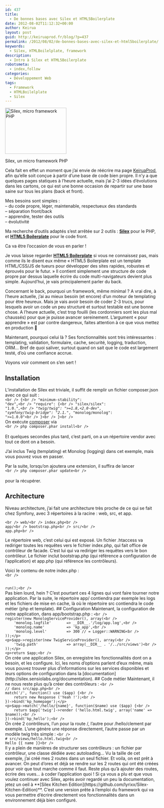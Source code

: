 ```yaml
---
id: 437
title:
  - De bonnes bases avec Silex et HTML5Boilerplate
date: 2012-08-02T11:12:32+00:00
author: Keirua
layout: post
guid: http://keiruaprod.fr/blog/?p=437
permalink: /2012/08/02/de-bonnes-bases-avec-silex-et-html5boilerplate/
keywords:
  - Silex, HTMLBoilelplate, framework
description:
  - Intro à Silex et HTML5Boilerplate
robotsmeta:
  - index,follow
categories:
  - Développement Web
tags:
  - Framework
  - HTMLBoilelplate
  - Silex
---
```

<div id="attachment_450" style="width: 210px" class="wp-caption alignright">
  <a href="http://silex.sensiolabs.org/"><img class=" wp-image-450  " title="logo-silex3" src="http://keiruaprod.fr/blog/wp-content/uploads/2012/08/logo-silex3.png" alt="Silex, micro framework PHP" width="200" height="150" /></a>
  
  <p class="wp-caption-text">
    Silex, un micro framework PHP
  </p>
</div>

Cela fait en effet un moment que j&rsquo;ai envie de réécrire ma page [KeiruaProd](www.keiruaprod.fr), afin qu&rsquo;elle soit conçue à partir d&rsquo;une base de code bien propre. Il n&rsquo;y a que quelques pages statiques à l&rsquo;heure actuelle, mais j&rsquo;ai 2-3 idées d&rsquo;évolutions dans les cartons, ce qui est une bonne occasion de repartir sur une base saine sur tous les plans (back et front).

Mes besoins sont simples :  
&#8211; du code propre, léger, maintenable, respectueux des standards  
&#8211; séparation front/back  
&#8211; apprendre, tester des outils  
&#8211; évolutivité

Ma recherche d&rsquo;outils adaptés s&rsquo;est arrêtée sur 2 outils : **[Silex](http://silex.sensiolabs.org/)** pour le PHP, et **[HTML5 Boilerplate](http://fr.html5boilerplate.com/)** pour le code front.

Ca va être l&rsquo;occasion de vous en parler !

<!--more-->

Je vous laisse regarder **[HTML5 Boilerplate](http://fr.html5boilerplate.com/)** si vous ne connaissez pas, mais comme ils le disent eux même « HTML5 Boilerplate est un template HTML/CSS/JS de tueurs pour développer des sites rapides, robustes et éprouvés pour le futur. » Il contient simplement une structure de code propre par dessus laquelle écrire du code multi-navigateurs devient plus simple. Aujourd&rsquo;hui, je vais principalement parler du back.

Concernant le back, pourquoi un framework, même minimal ? A vrai dire, à l&rsquo;heure actuelle, j&rsquo;ai au mieux besoin (et encore) d&rsquo;un moteur de templating pour être heureux. Mais je vais avoir besoin de coder 2-3 trucs, pour lesquels avoir un code un peu structuré et surtout testable est une bonne chose. A l&rsquo;heure actuelle, c&rsquo;est trop fouilli (les cordonniers sont les plus mal chaussés) pour que je puisse avancer sereinement. L&rsquo;argument « pour apprendre » est par contre dangereux, faites attention à ce que vous mettez en production 🙂

Maintenant, pourquoi celui là ? Ses fonctionnalités sont très intéressantes : templating, validation, formulaire, cache, securité, logging, traduction, ORM&#8230; Bref de quoi saliver, surtout quand on sait que le code est largement testé, d&rsquo;où une confiance accrue.

Voyons voir comment on s&rsquo;en sert !

## Installation

L&rsquo;installation de Silex est triviale, il suffit de remplir un fichier composer.json avec ce qui suit :  
<code lang="javascript">&lt;br />
{&lt;br />
    "minimum-stability": "dev",&lt;br />
    "require": {&lt;br />
        "silex/silex": "1.0.*",&lt;br />
		"twig/twig": ">=1.8,&lt;2.0-dev",
		"symfony/twig-bridge": "2.1.*",
		"monolog/monolog": ">=1.0.0"&lt;br />
    }&lt;br />
}&lt;br />
</code>  
On exécute [composer](http://getcomposer.org/download/) via  
<code lang="bash">&lt;br />
php composer.phar install&lt;br />
</code>  
Et quelques secondes plus tard, c&rsquo;est parti, on a un répertoire vendor avec tout ce dont on a besoin.

J&rsquo;ai inclus Twig (templating) et Monolog (logging) dans cet exemple, mais vous pouvez vous en passer.

Par la suite, lorsqu&rsquo;on ajoutera une extension, il suffira de lancer  
<code lang="bash">&lt;br />
php composer.phar update&lt;br />
</code>  
pour la récupérer.

## Architecture

Niveau architecture, j&rsquo;ai fait une architecture très proche de ce qui se fait chez Symfony, avec 3 répertoires à la racine : web, src, et app.

<code lang="bash">&lt;br />
web/&lt;br />
  index.php&lt;br />
app/&lt;br />
  bootstrap.php&lt;br />
src/&lt;br />
  app.php&lt;br />
</code>

Le répertoire web, c&rsquo;est celui qui est exposé. Un fichier .htaccess va rediriger toutes les requêtes vers le fichier index.php, qui fait office de contrôleur de facade. C&rsquo;est lui qui va rediriger les requêtes vers le bon contrôleur. Le fichier inclut bootstrap.php (qui référence a configuration de l&rsquo;application) et app.php (qui référence les contrôleurs).

Voici le contenu de notre index.php :  
<code lang="php">&lt;br />
<?php
// On charge les librairies
require_once __DIR__.'/../vendor/autoload.php';

// On crée l'application
$app = require __DIR__.'/../app/bootstrap.php';
// On charge les contrôleurs
require __DIR__.'/../src/app.php';

$app->run();&lt;br />
</code>

Pas bien lourd, hein ? C&rsquo;est pourtant ces 4 lignes qui vont faire tourner notre application.

Par la suite, le répertoire app/ contiendra par exemple les logs et les fichiers de mise en cache, là où le répertoire src contiendra le code métier (php et template).

## Configuration

Maintenant, la configuration de notre application, dans app/bootstrap.php :  
<code lang="php">&lt;br />
<?php
use Silex\Provider\MonologServiceProvider, 
	Silex\Provider\TwigServiceProvider;

$app = new Silex\Application();

$app->register(new MonologServiceProvider(), array(&lt;br />
    'monolog.logfile'       => __DIR__.'/log/app.log',&lt;br />
    'monolog.name'          => 'kp_app',&lt;br />
    'monolog.level'         => 300 // = Logger::WARNING&lt;br />
));&lt;/p>
&lt;p>$app->register(new TwigServiceProvider(), array(&lt;br />
    'twig.path'             => array(__DIR__ . '/../src/views')&lt;br />
));&lt;/p>
&lt;p>return $app;&lt;br />
</code>

On crée une application Silex, on enregistre les fonctionnalités dont on a besoin, et les configure. Ici, les noms d&rsquo;options parlent d&rsquo;eux même, mais vous pouvez trouver plus d&rsquo;informations sur les services disponibles et leurs options de configuration dans la [documentation](http://silex.sensiolabs.org/documentation).

## Code métier

Maintenant, il ne nous reste plus qu&rsquo;à créer des contrôleurs :  
<code lang="php">&lt;br />
// dans src/app.php&lt;br />
<?php 
use Symfony\Component\HttpFoundation\Response;

$app->match('/', function() use ($app) {&lt;br />
	return new Response ('Yeah !');&lt;br />
})->bind('kp_homepage');&lt;/p>
&lt;p>$app->match('/hello/{name}', function($name) use ($app) {&lt;br />
	return $app['twig']->render ('hello.html.twig', array('name' => $name));&lt;br />
})->bind('kp_hello');&lt;br />
</code>

On crée 2 contrôleurs, l&rsquo;un pour la route /, l&rsquo;autre pour /hello/clement par exemple. L&rsquo;une génère une réponse directement, l&rsquo;autre passe par un modèle twig très simple :  
<code lang="html">&lt;br />
# src/views/hello.html.twig&lt;br />
Hello {{ name }}&lt;br />
</code>

Il y a plein de manières de structurer ses contrôleurs : un fichier par contrôleur, une classe dédiée avec autoloading&#8230; Vu la taille de cet exemple, j&rsquo;ai créé mes 2 routes dans un seul fichier.

Et voila, on est prêt à avancer. On peut d&rsquo;ores et déjà se rendre sur les 2 routes qui ont été créées pour voir que tout marche comme il faut. Reste plus qu&rsquo;à ajouter des routes, écrire des vues&#8230; à coder l&rsquo;application quoi !

Si ça vous a plu et que vous voulez continuer avec Silex, après avoir regardé un peu la documentation, jetez un oeil à **[Silex Kitchen Edition](https://github.com/lyrixx/Silex-Kitchen-Edition)**. C&rsquo;est une version prête à l&#8217;emploi du framework qui va vous permettre d&rsquo;écrire directement vos fonctionnalités dans un environnement déjà bien configuré.